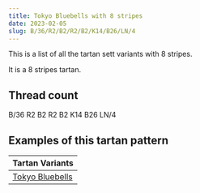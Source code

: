 ```yaml
---
title: Tokyo Bluebells with 8 stripes
date: 2023-02-05
slug: B/36/R2/B2/R2/B2/K14/B26/LN/4
---
```

This is a list of all the tartan sett variants with 8 stripes.

It is a 8 stripes tartan.


## Thread count
B/36 R2 B2 R2 B2 K14 B26 LN/4

## Examples of this tartan pattern

| Tartan Variants |
|---------------|
| [Tokyo Bluebells](/variants/b/36/r2/b2/r2/b2/k14/b26/ln/4-b304080-k000000-lne0e0e0-rc00000)||
